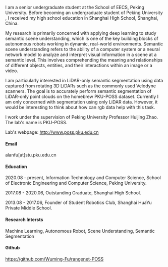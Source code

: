 I am a senior undergraduate student at the School of EECS, Peking University. Before becoming an undergraduate student of Peking University , I received my high school education in Shanghai High School, Shanghai, China. 

My research is primarily concerned with applying deep learning to study semantic scene understanding, which is one of the key building blocks of autonomous robots working in dynamic, real-world environments. Semantic scene understanding refers to the ability of a computer system or a neural network model to analyze and interpret visual information in a scene at a semantic level. This involves comprehending the meaning and relationships of different objects, entities, and their interactions within an image or a video.

I am particularly interested in LiDAR-only semantic segmentation using data captured from rotating 3D LiDARs such as the commonly used Velodyne scanners. The goal is to accurately perform semantic segmentation of LiDAR-only point clouds on the homebrew PKU-POSS dataset. Currently I am only concerned with segmentation using only LiDAR data. However, it would be interesting to think about how can rgb data help with this task.

I work under the supervision of Peking University Professor Huijing Zhao. The lab's name is PKU-POSS. 

Lab's webpage: http://www.poss.pku.edu.cn

#### Email
alanfu[at]stu.pku.edu.cn

#### Education
2020.08 - present, Information Technology and Computer Science, School of Electronic Engineering and Computer Science, Peking University.

2017.08 - 2020.06, Outstanding Graduate, Shanghai High School.

2013.08 - 2017.06, Founder of Student Robotics Club, Shanghai HuaYu Private Middle School.

#### Research Intersts
Machine Learning, Autonomous Robot, Scene Understanding, Semantic Segmentation

#### Github
https://github.com/Wuming-Fu/rangenet-POSS
